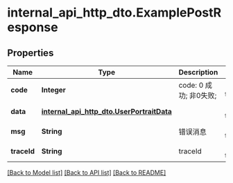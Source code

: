 # internal_api_http_dto.ExamplePostResponse
## Properties

| Name | Type | Description | Notes |
|------------ | ------------- | ------------- | -------------|
| **code** | **Integer** | code:  0 成功; 非0失败; | [default to null] |
| **data** | [**internal_api_http_dto.UserPortraitData**](internal_api_http_dto.UserPortraitData.md) |  | [default to null] |
| **msg** | **String** | 错误消息 | [default to null] |
| **traceId** | **String** | traceId | [default to null] |

[[Back to Model list]](../README.md#documentation-for-models) [[Back to API list]](../README.md#documentation-for-api-endpoints) [[Back to README]](../README.md)


